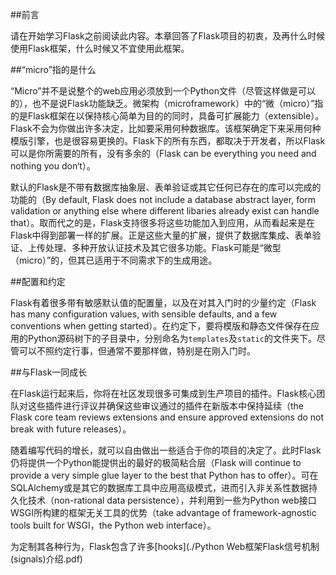 ##前言

请在开始学习Flask之前阅读此内容。本章回答了Flask项目的初衷，及再什么时候使用Flask框架，什么时候又不宜使用此框架。

##“micro”指的是什么

“Micro”并不是说整个的web应用必须放到一个Python文件（尽管这样做是可以的），也不是说Flask功能缺乏。微架构（microframework）中的“微（micro）”指的是Flask框架在以保持核心简单为目的的同时，具备可扩展能力（extensible）。Flask不会为你做出许多决定，比如要采用何种数据库。该框架确定下来采用何种模版引擎，也是很容易更换的。Flask下的所有东西，都取决于开发者，所以Flask可以是你所需要的所有，没有多余的（Flask can be everything you need and nothing you don‘t）。

默认的Flask是不带有数据库抽象层、表单验证或其它任何已存在的库可以完成的功能的（By default, Flask does not include a database abstract layer, form validation or anything else where different libaries already exist can handle that）。取而代之的是，Flask支持很多将这些功能加入到应用，从而看起来是在Flask中得到部署一样的扩展。正是这些大量的扩展，提供了数据库集成、表单验证、上传处理、多种开放认证技术及其它很多功能。Flask可能是“微型（micro）”的，但其已适用于不同需求下的生成用途。

##配置和约定

Flask有着很多带有敏感默认值的配置量，以及在对其入门时的少量约定（Flask has many configuration values, with sensible defaults, and a few conventions when getting started）。在约定下，要将模版和静态文件保存在应用的Python源码树下的子目录中，分别命名为`templates`及`static`的文件夹下。尽管可以不照约定行事，但通常不要那样做，特别是在刚入门时。

##与Flask一同成长

在Flask运行起来后，你将在社区发现很多可集成到生产项目的插件。Flask核心团队对这些插件进行评议并确保这些审议通过的插件在新版本中保持延续（the Flask core team reviews extensions and ensure approved extensions do not break with future releases）。

随着编写代码的增长，就可以自由做出一些适合于你的项目的决定了。此时Flask仍将提供一个Python能提供出的最好的极简粘合层（Flask will continue to provide a very simple glue layer to the best that Python has to offer）。可在SQLAlchemy或是其它的数据库工具中应用高级模式，进而引入非关系性数据持久化技术（non-rational data persistence），并利用到一些为Python web接口WSGI所构建的框架无关工具的优势（take advantage of framework-agnostic tools built for WSGI，the Python web interface）。

为定制其各种行为，Flask包含了许多[hooks](./Python Web框架Flask信号机制(signals)介绍.pdf)
